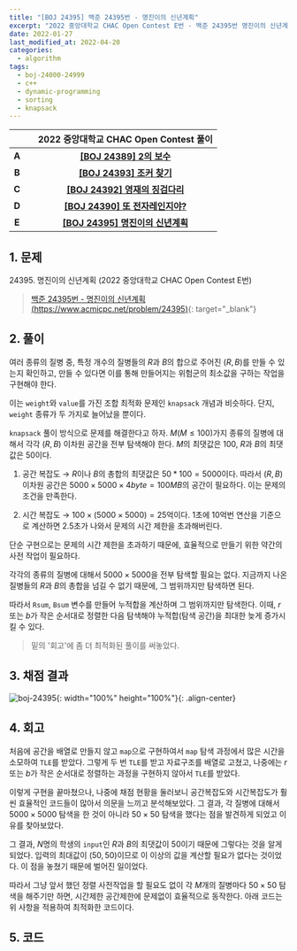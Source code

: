 ```yaml
---
title: "[BOJ 24395] 백준 24395번 - 명진이의 신년계획"
excerpt: "2022 중앙대학교 CHAC Open Contest E번 - 백준 24395번 명진이의 신년계획 풀이"
date: 2022-01-27
last_modified_at: 2022-04-20
categories:
  - algorithm
tags:
  - boj-24000-24999
  - c++
  - dynamic-programming
  - sorting
  - knapsack
---
```


|||2022 중앙대학교 CHAC Open Contest 풀이|
|:---:|:---:|:---:|
|**A**||**[[BOJ 24389] 2의 보수](https://burningfalls.github.io/algorithm/boj-24389/)**|
|**B**||**[[BOJ 24393] 조커 찾기](https://burningfalls.github.io/algorithm/boj-24393/)**|
|**C**||**[[BOJ 24392] 영재의 징검다리](https://burningfalls.github.io/algorithm/boj-24392/)**|
|**D**||**[[BOJ 24390] 또 전자레인지야?](https://burningfalls.github.io/algorithm/boj-24390/)**|
|**E**||**[[BOJ 24395] 명진이의 신년계획](https://burningfalls.github.io/algorithm/boj-24395/)**|

## 1. 문제
$24395$. 명진이의 신년계획 (2022 중앙대학교 CHAC Open Contest E번)

> [백준 24395번 - 명진이의 신년계획 (https://www.acmicpc.net/problem/24395)](https://www.acmicpc.net/problem/24395){: target="_blank"}

## 2. 풀이

여러 종류의 질병 중, 특정 개수의 질병들의 $R$과 $B$의 합으로 주어진 $(R, B)$를 만들 수 있는지 확인하고, 만들 수 있다면 이를 통해 만들어지는 위험군의 최소값을 구하는 작업을 구현해야 한다. 

이는 `weight`와 `value`를 가진 조합 최적화 문제인 `knapsack` 개념과 비슷하다. 단지, `weight` 종류가 두 가지로 늘어났을 뿐이다.

`knapsack` 풀이 방식으로 문제를 해결한다고 하자. $M(M\leq 100)$가지 종류의 질병에 대해서 각각 $(R, B)$ 이차원 공간을 전부 탐색해야 한다. $M$의 최댓값은 $100$, $R$과 $B$의 최댓값은 $50$이다.

1.	공간 복잡도 $\rightarrow$ $R$이나 $B$의 총합의 최댓값은 $50*100=5000$이다. 따라서 $(R, B)$ 이차원 공간은 $5000\times 5000\times 4byte=100MB$의 공간이 필요하다. 이는 문제의 조건을 만족한다. 

2.	시간 복잡도 $\rightarrow$ $100 \times (5000 \times 5000) = 25$억이다. $1$초에 $10$억번 연산을 기준으로 계산하면 $2.5$초가 나와서 문제의 시간 제한을 초과해버린다.

단순 구현으로는 문제의 시간 제한을 초과하기 때문에, 효율적으로 만들기 위한 약간의 사전 작업이 필요하다. 

각각의 종류의 질병에 대해서 $5000 \times 5000$을 전부 탐색할 필요는 없다. 지금까지 나온 질병들의 $R$과 $B$의 총합을 넘길 수 없기 때문에, 그 범위까지만 탐색하면 된다. 

따라서 `Rsum`, `Bsum` 변수를 만들어 누적합을 계산하며 그 범위까지만 탐색한다. 이때, $r$ 또는 $b$가 작은 순서대로 정렬한 다음 탐색해야 누적합(탐색 공간)을 최대한 늦게 증가시킬 수 있다.

> 밑의 '회고'에 좀 더 최적화된 풀이를 써놓았다.

## 3. 채점 결과

![boj-24395](https://user-images.githubusercontent.com/30232837/161173857-4aea315c-487d-447b-91aa-26aacbecdc9b.png "boj-24395"){: width="100%" height="100%"}{: .align-center}

## 4. 회고

처음에 공간을 배열로 만들지 않고 `map`으로 구현하여서 `map` 탐색 과정에서 많은 시간을 소모하여 `TLE`를 받았다. 그렇게 두 번 `TLE`를 받고 자료구조를 배열로 고쳤고, 나중에는 $r$ 또는 $b$가 작은 순서대로 정렬하는 과정을 구현하지 않아서 `TLE`를 받았다.

이렇게 구현을 끝마쳤으나, 나중에 채점 현황을 둘러보니 공간복잡도와 시간복잡도가 훨씬 효율적인 코드들이 많아서 의문을 느끼고 분석해보았다. 그 결과, 각 질병에 대해서 $5000 \times 5000$ 탐색을 한 것이 아니라 $50 \times 50$ 탐색을 했다는 점을 발견하게 되었고 이유를 찾아보았다.

그 결과, $N$명의 학생의 `input`인 $R$과 $B$의 최댓값이 $50$이기 때문에 그렇다는 것을 알게 되었다. 입력의 최대값이 $(50, 50)$이므로 이 이상의 값을 계산할 필요가 없다는 것이었다. 이 점을 놓쳤기 때문에 벌어진 일이었다.

따라서 그냥 앞서 했던 정렬 사전작업을 할 필요도 없이 각 $M$개의 질병마다 $50 \times 50$ 탐색을 해주기만 하면, 시간제한 공간제한에 문제없이 효율적으로 동작한다. 아래 코드는 위 사항을 적용하여 최적화한 코드이다.

## 5. 코드

<script src="https://gist.github.com/BurningFalls/2362edd127ed2489a02b849caf432232.js"></script>